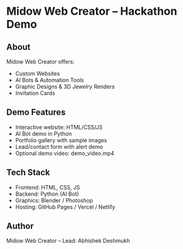 # Midow Web Creator – Hackathon Demo

## About
Midow Web Creator offers:
- Custom Websites
- AI Bots & Automation Tools
- Graphic Designs & 3D Jewelry Renders
- Invitation Cards

## Demo Features
- Interactive website: HTML/CSS/JS
- AI Bot demo in Python
- Portfolio gallery with sample images
- Lead/contact form with alert demo
- Optional demo video: demo_video.mp4

## Tech Stack
- Frontend: HTML, CSS, JS
- Backend: Python (AI Bot)
- Graphics: Blender / Photoshop
- Hosting: GitHub Pages / Vercel / Netlify

## Author
Midow Web Creator – Lead: Abhishek Deshmukh
